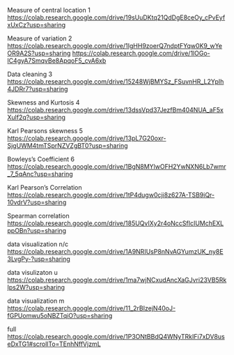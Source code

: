 

Measure of central location 1
https://colab.research.google.com/drive/19sUuDKtq21QdDgE8ceOy_cPvEyfxUxCz?usp=sharing


Measure of variation 2
https://colab.research.google.com/drive/1IgHH9zoerQ7ndptFYqw0K9_wYeOR9A2S?usp=sharing
https://colab.research.google.com/drive/1lOGo-lC4gyA7SmqvBe8ApqoF5_cvA6xb

Data cleaning 3
https://colab.research.google.com/drive/15248WjBMYSz_FSuvnHR_L2YpIh4JDRr7?usp=sharing

Skewness and Kurtosis 4
https://colab.research.google.com/drive/13dssVpd37JezfBm404NUA_aF5xXulf2q?usp=sharing

Karl Pearsons skewness 5
https://colab.research.google.com/drive/13pL7G20oxr-SjgUWM4tmTSprNZVZgBT0?usp=sharing

Bowleys’s Coefficient 6
https://colab.research.google.com/drive/1BgN8MYlwOFH2YwNXN6Lb7wmr_7_5qAnc?usp=sharing

Karl Pearson’s Correlation
https://colab.research.google.com/drive/1tP4dugw0cji8z627A-TSB9iQr-10vdrV?usp=sharing

Spearman correlation
https://colab.research.google.com/drive/185UQvIXy2r4oNccSfIcIUMchEXLppOBn?usp=sharing

data visualization n/c
https://colab.research.google.com/drive/1A9NRIUsP8nNvAGYumzUK_ny8E3LvgPy-?usp=sharing

data visulizaton u
https://colab.research.google.com/drive/1ma7wjNCxudAncXaGJvri23VB5RkIps2W?usp=sharing

data visualization m
https://colab.research.google.com/drive/11_2rBIzejN40oJ-fGPUomwu5oNBZTqiO?usp=sharing


full
https://colab.research.google.com/drive/1P3ONtBBdQ4WNyTRkIFi7xDV8useDxTG1#scrollTo=TEnhNffVjzmL
